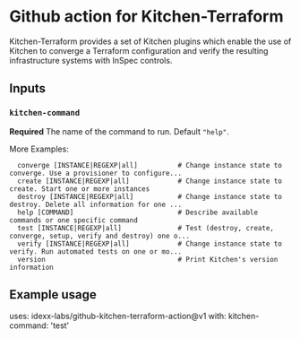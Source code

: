 # Github action for Kitchen-Terraform

Kitchen-Terraform provides a set of Kitchen plugins which enable the use of Kitchen to converge a Terraform configuration and verify the resulting infrastructure systems with InSpec controls.

## Inputs

### `kitchen-command`

**Required** The name of the command to run. Default `"help"`.

More Examples:

```none
  converge [INSTANCE|REGEXP|all]          # Change instance state to converge. Use a provisioner to configure...
  create [INSTANCE|REGEXP|all]            # Change instance state to create. Start one or more instances
  destroy [INSTANCE|REGEXP|all]           # Change instance state to destroy. Delete all information for one ...
  help [COMMAND]                          # Describe available commands or one specific command
  test [INSTANCE|REGEXP|all]              # Test (destroy, create, converge, setup, verify and destroy) one o...
  verify [INSTANCE|REGEXP|all]            # Change instance state to verify. Run automated tests on one or mo...
  version                                 # Print Kitchen's version information
```

## Example usage

uses: idexx-labs/github-kitchen-terraform-action@v1
with:
  kitchen-command: 'test'
